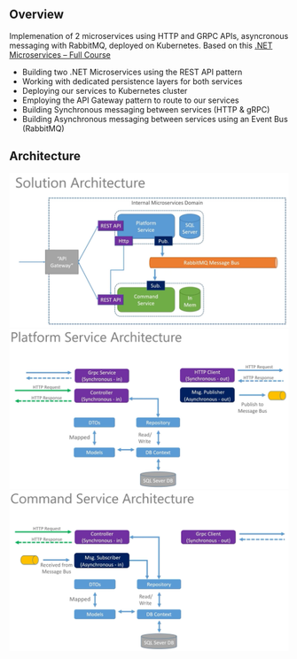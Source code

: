 ## Overview

Implemenation of 2 microservices using HTTP and GRPC APIs, asyncronous messaging with RabbitMQ, deployed on Kubernetes. Based on this [.NET Microservices – Full Course](https://www.youtube.com/watch?v=DgVjEo3OGBI)

- Building two .NET Microservices using the REST API pattern
- Working with dedicated persistence layers for both services
- Deploying our services to Kubernetes cluster
- Employing the API Gateway pattern to route to our services
- Building Synchronous messaging between services (HTTP & gRPC)
- Building Asynchronous messaging between services using an Event Bus (RabbitMQ)

## Architecture

![](images/Architecture.png)
![](images/PlatformService.png)
![](images/CommandService.png)
